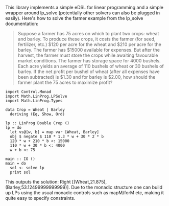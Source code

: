 This library implements a simple eDSL for linear programming and a simple
wrapper around lp_solve (potentially other solvers can also be plugged in
easily).  Here's how to solve the farmer example from the lp_solve
documentation:

> Suppose a farmer has 75 acres on which to plant two crops: wheat and barley.
> To produce these crops, it costs the farmer (for seed, fertilizer, etc.) $120
> per acre for the wheat and  $210 per acre for the barley. The farmer has
> $15000 available for expenses. But after the harvest, the farmer must store
> the crops while awaiting favourable market conditions. The farmer has storage
> space for 4000 bushels. Each acre yields an average of 110 bushels of wheat
> or 30 bushels of barley.  If the net profit per bushel of wheat (after all
> expenses have been subtracted) is $1.30 and for barley is $2.00, how should
> the farmer plant the 75 acres to maximize profit?

    import Control.Monad
    import Math.LinProg.LPSolve
    import Math.LinProg.Types

    data Crop = Wheat | Barley
      deriving (Eq, Show, Ord)

    lp :: LinProg Double Crop ()
    lp = do
      let vs@[w, b] = map var [Wheat, Barley]
      obj $ negate $ 110 * 1.3 * w + 30 * 2 * b
      120 * w + 210 * b <: 15000
      110 * w + 30 * b <: 4000
      w + b <: 75

    main :: IO ()
    main = do
      sol <- solve lp
      print sol

This outputs the solution: Right [(Wheat,21.875),(Barley,53.12499999999999)].
Due to the monadic structure one can build up LPs using the usual monadic
controls such as mapM/forM etc, making it quite easy to specify constraints.
